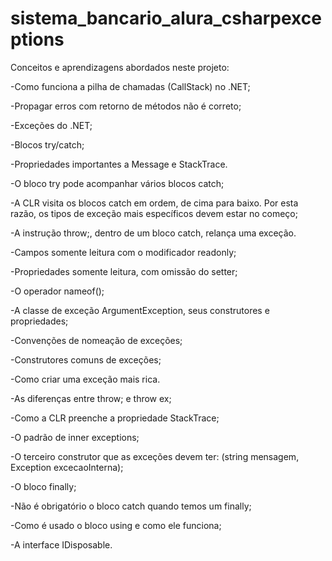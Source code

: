 # sistema_bancario_alura_csharpexceptions

Conceitos e aprendizagens abordados neste projeto:

-Como funciona a pilha de chamadas (CallStack) no .NET;

-Propagar erros com retorno de métodos não é correto;

-Exceções do .NET;

-Blocos try/catch;

-Propriedades importantes a Message e StackTrace.

-O bloco try pode acompanhar vários blocos catch;

-A CLR visita os blocos catch em ordem, de cima para baixo. Por esta razão, os tipos de exceção mais específicos devem estar no começo;

-A instrução throw;, dentro de um bloco catch, relança uma exceção.

-Campos somente leitura com o modificador readonly;

-Propriedades somente leitura, com omissão do setter;

-O operador nameof();

-A classe de exceção ArgumentException, seus construtores e propriedades;

-Convenções de nomeação de exceções;

-Construtores comuns de exceções;

-Como criar uma exceção mais rica.

-As diferenças entre throw; e throw ex;

-Como a CLR preenche a propriedade StackTrace;

-O padrão de inner exceptions;

-O terceiro construtor que as exceções devem ter: (string mensagem, Exception excecaoInterna);

-O bloco finally;

-Não é obrigatório o bloco catch quando temos um finally;

-Como é usado o bloco using e como ele funciona;

-A interface IDisposable.















